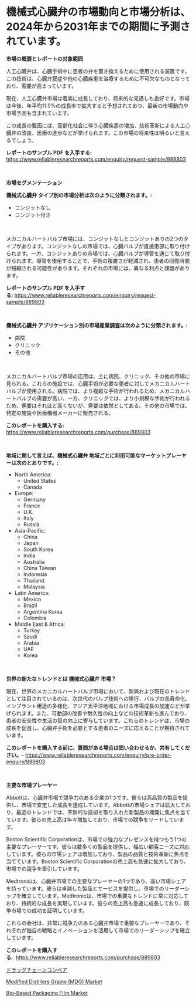 <p><h1>機械式心臓弁の市場動向と市場分析は、2024年から2031年までの期間に予測されています。</h1></p><p><strong>市場の概要とレポートの対象範囲</strong></p>
<p><p>人工心臓弁は、心臓手術中に患者の弁を置き換えるために使用される装置です。この技術は、心臓弁膜症や他の心臓疾患を治療するために不可欠なものとなっており、需要が高まっています。</p><p>現在、人工心臓弁市場は着実に成長しており、将来的な見通しも良好です。市場は今後、年平均11.9%の成長率で拡大すると予想されており、最新の市場動向や市場予測も含まれています。</p><p>この成長の要因には、高齢化社会に伴う心臓疾患の増加、技術革新による人工心臓弁の改良、医療の進歩などが挙げられます。この市場の将来性は明るいと言えるでしょう。</p></p>
<p><strong>レポートのサンプル PDF を入手する:</strong> <a href="https://www.reliableresearchreports.com/enquiry/request-sample/889803">https://www.reliableresearchreports.com/enquiry/request-sample/889803</a></p>
<p>&nbsp;</p>
<p><strong>市場セグメンテーション</strong></p>
<p><strong>機械式心臓弁 タイプ別の市場分析は次のように分類されます。:</strong></p>
<p><ul><li>コンジットなし</li><li>コンジット付き</li></ul></p>
<p>&nbsp;</p>
<p><p>メカニカルハートバルブ市場には、コンジットなしとコンジットありの2つのタイプがあります。コンジットなしの市場では、心臓バルブが直接患部に取り付けられます。一方、コンジットありの市場では、心臓バルブが導管を通じて取り付けられます。導管を使用することで、手術の複雑さが軽減され、患者の回復時間が短縮される可能性があります。それぞれの市場には、異なる利点と課題があります。</p></p>
<p><strong>レポートのサンプル PDF を入手する:</strong>&nbsp;<a href="https://www.reliableresearchreports.com/enquiry/request-sample/889803">https://www.reliableresearchreports.com/enquiry/request-sample/889803</a></p>
<p>&nbsp;</p>
<p><strong> 機械式心臓弁 アプリケーション別の市場産業調査は次のように分類されます。:</strong></p>
<p><ul><li>病院</li><li>クリニック</li><li>その他</li></ul></p>
<p>&nbsp;</p>
<p><p>メカニカルハートバルブ市場の応用は、主に病院、クリニック、その他の市場に見られる。これらの施設では、心臓手術が必要な患者に対してメカニカルハートバルブが使用される。病院では、より複雑な手術が行われるため、メカニカルハートバルブの需要が高い。一方、クリニックでは、より小規模な手術が行われるため、需要はそれほど高くないが、需要は依然としてある。その他の市場では、特定の施設や医療機器メーカーに販売される。</p></p>
<p><strong>このレポートを購入する:</strong>&nbsp; <a href="https://www.reliableresearchreports.com/purchase/889803">https://www.reliableresearchreports.com/purchase/889803</a></p>
<p>&nbsp;</p>
<p><strong>地域に関して言えば、機械式心臓弁 地域ごとに利用可能なマーケットプレーヤーは次のとおりです。:</strong></p>
<p><ul>
    <li>
        North America:
        <ul>
            <li>United States</li>
            <li>Canada</li>
        </ul>
    </li>
    <li>
        Europe:
        <ul>
            <li>Germany</li>
            <li>France</li>
            <li>U.K.</li>
            <li>Italy</li>
            <li>Russia</li>
        </ul>
    </li>
    <li>
        Asia-Pacific:
        <ul>
            <li>China</li>
            <li>Japan</li>
            <li>South Korea</li>
            <li>India</li>
            <li>Australia</li>
            <li>China Taiwan</li>
            <li>Indonesia</li>
            <li>Thailand</li>
            <li>Malaysia</li>
        </ul>
    </li>
    <li>
        Latin America:
        <ul>
            <li>Mexico</li>
            <li>Brazil</li>
            <li>Argentina Korea</li>
            <li>Colombia</li>
        </ul>
    </li>
    <li>
        Middle East & Africa:
        <ul>
            <li>Turkey</li>
            <li>Saudi</li>
            <li>Arabia</li>
            <li>UAE</li>
            <li>Korea</li>
        </ul>
    </li>
    </ul></p>
<p>&nbsp;</p>
<p><strong>世界の新たなトレンドとは 機械式心臓弁 市場？</strong></p>
<p><p>現在、世界のメカニカルハートバルブ市場において、新興および現在のトレンドとして注目されているのは、次世代のバルブ技術への移行、バルブの長寿命化、インプラント用途の多様化、アジア太平洋地域における市場成長の加速などが挙げられます。また、可動部の改善や耐久性の向上などの技術革新も進んでおり、患者の安全性や生活の質の向上に寄与しています。これらのトレンドは、市場の成長を促進し、心臓弁手術を必要とする患者のニーズに応えることが期待されています。</p></p>
<p><strong>このレポートを購入する前に、質問がある場合は問い合わせるか、共有してください。</strong>- <a href="https://www.reliableresearchreports.com/enquiry/pre-order-enquiry/889803">https://www.reliableresearchreports.com/enquiry/pre-order-enquiry/889803</a></p>
<p>&nbsp;</p>
<p><strong>主要な市場プレーヤー</strong></p>
<p><p>Abbottは、心臓弁市場で競争力のある企業の1つです。彼らは高品質の製品を提供し、市場で安定した成長を達成しています。Abbottの市場シェアは拡大しており、最近のトレンドでは、革新的な技術を取り入れた新製品の開発に焦点を当てています。彼らの売上高は年々増加しており、市場での競争をリードしています。</p><p>Boston Scientific Corporationは、市場での強力なプレゼンスを持つもう1つの主要なプレーヤーです。彼らは数多くの製品を提供し、幅広い顧客ニーズに対応しています。彼らの市場シェアは増加しており、製品の品質と技術革新に焦点を当てています。Boston Scientific Corporationの売上高も急速に拡大しており、市場での競争を牽引しています。</p><p>Medtronicは、心臓弁市場での主要なプレーヤーの1つであり、高い市場シェアを持っています。彼らは卓越した製品とサービスを提供し、市場でのリーダーシップを確立しています。Medtronicは、市場での重要なトレンドに常に対応しており、持続的な成長を実現しています。彼らの売上高も急速に成長しており、競争市場での成功を証明しています。</p><p>これらの会社は、非常に競争力のある心臓弁市場で重要なプレーヤーであり、それぞれが独自の戦略とイノベーションを活用して市場でのリーダーシップを確立しています。</p></p>
<p><strong>このレポートを購入する:</strong>&nbsp;&nbsp;<a href="https://www.reliableresearchreports.com/purchase/889803">https://www.reliableresearchreports.com/purchase/889803</a></p>
<p><p><a href="https://github.com/joaejkdzgyljvo6/Market-Research-Report-List-1/blob/main/30160121703.md">ドラッグチェーンコンベア</a></p><p><a href="https://github.com/pjcfca/Market-Research-Report-List-1/blob/main/modified-distillers-grains-mdg-market.md">Modified Distillers Grains (MDG) Market</a></p><p><a href="https://github.com/johnbach50/Market-Research-Report-List-2/blob/main/bio-based-packaging-film-market.md">Bio-Based Packaging Film Market</a></p></p>